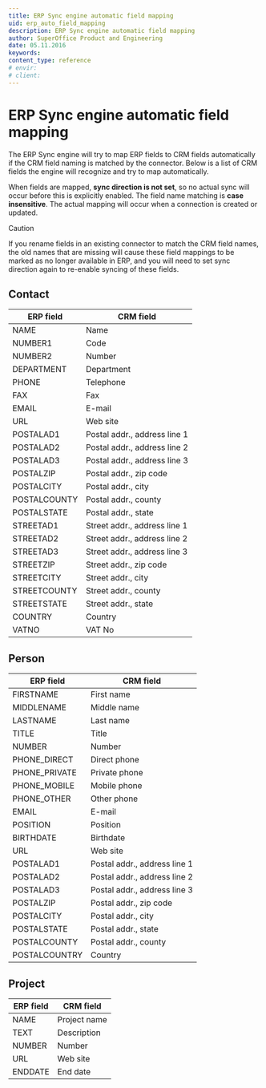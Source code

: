 ```yaml
---
title: ERP Sync engine automatic field mapping
uid: erp_auto_field_mapping
description: ERP Sync engine automatic field mapping
author: SuperOffice Product and Engineering
date: 05.11.2016
keywords:
content_type: reference
# envir:
# client:
---
```


# ERP Sync engine automatic field mapping

The ERP Sync engine will try to map ERP fields to CRM fields automatically if the CRM field naming is matched by the connector. Below is a list of CRM fields the engine will recognize and try to map automatically.

When fields are mapped, **sync direction is not set**, so no actual sync will occur before this is explicitly enabled. The field name matching is **case insensitive**. The actual mapping will occur when a connection is created or updated.

> [!CAUTION]
> If you rename fields in an existing connector to match the CRM field names, the old names that are missing will cause these field mappings to be marked as no longer available in ERP, and you will need to set sync direction again to re-enable syncing of these fields.

## Contact

| ERP field | CRM field |
|---|---|
| NAME         | Name                         |
| NUMBER1      | Code                         |
| NUMBER2      | Number                       |
| DEPARTMENT   | Department                   |
| PHONE        | Telephone                    |
| FAX          | Fax                          |
| EMAIL        | E-mail                       |
| URL          | Web site                     |
| POSTALAD1    | Postal addr., address line 1 |
| POSTALAD2    | Postal addr., address line 2 |
| POSTALAD3    | Postal addr., address line 3 |
| POSTALZIP    | Postal addr., zip code       |
| POSTALCITY   | Postal addr., city           |
| POSTALCOUNTY | Postal addr., county         |
| POSTALSTATE  | Postal addr., state          |
| STREETAD1    | Street addr., address line 1 |
| STREETAD2    | Street addr., address line 2 |
| STREETAD3    | Street addr., address line 3 |
| STREETZIP    | Street addr., zip code       |
| STREETCITY   | Street addr., city           |
| STREETCOUNTY | Street addr., county         |
| STREETSTATE  | Street addr., state          |
| COUNTRY      | Country                      |
| VATNO        | VAT No                       |

## Person

| ERP field | CRM field |
|---|---|
| FIRSTNAME      | First name                   |
| MIDDLENAME     | Middle name                  |
| LASTNAME       | Last name                    |
| TITLE          | Title                        |
| NUMBER         | Number                       |
| PHONE_DIRECT   | Direct phone                 |
| PHONE_PRIVATE  | Private phone                |
| PHONE_MOBILE   | Mobile phone                 |
| PHONE_OTHER    | Other phone                  |
| EMAIL          | E-mail                       |
| POSITION       | Position                     |
| BIRTHDATE      | Birthdate                    |
| URL            | Web site                     |
| POSTALAD1      | Postal addr., address line 1 |
| POSTALAD2      | Postal addr., address line 2 |
| POSTALAD3      | Postal addr., address line 3 |
| POSTALZIP      | Postal addr., zip code       |
| POSTALCITY     | Postal addr., city           |
| POSTALSTATE    | Postal addr., state          |
| POSTALCOUNTY   | Postal addr., county         |
| POSTALCOUNTRY  | Country                      |

## Project

| ERP field | CRM field |
|---|---|
| NAME    | Project name |
| TEXT    | Description  |
| NUMBER  | Number       |
| URL     | Web site     |
| ENDDATE | End date     |
